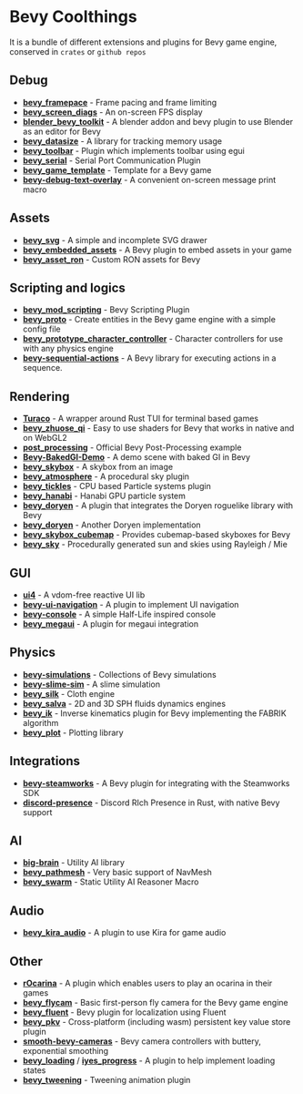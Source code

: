 # Bevy Coolthings
It is a bundle of different extensions and plugins for Bevy game engine, conserved in `crates` or `github repos`

## Debug
* **[bevy_framepace](https://crates.io/crates/bevy_framepace)** - Frame pacing and frame limiting
* **[bevy_screen_diags](https://github.com/jomala/bevy_screen_diags)** - An on-screen FPS display
* **[blender_bevy_toolkit](https://github.com/sdfgeoff/blender_bevy_toolkit)** - A blender addon and bevy plugin to use Blender as an editor for Bevy
* **[bevy_datasize](https://github.com/BGR360/bevy_datasize)** - A library for tracking memory usage
* **[bevy_toolbar](https://github.com/HeavyRain266/bevy_toolbar)** - Plugin which implements toolbar using egui
* **[bevy_serial](https://github.com/hideakitai/bevy_serial)** - Serial Port Communication Plugin
* **[bevy_game_template](https://github.com/NiklasEi/bevy_game_template)** - Template for a Bevy game
* **[bevy-debug-text-overlay](https://github.com/nicopap/bevy-debug-text-overlay)** - A convenient on-screen message print macro

## Assets
* **[bevy_svg](https://github.com/Weasy666/bevy_svg)** - A simple and incomplete SVG drawer
* **[bevy_embedded_assets](https://github.com/vleue/bevy_embedded_assets)** - A Bevy plugin to embed assets in your game
* **[bevy_asset_ron](https://crates.io/crates/bevy_asset_ron)** - Custom RON assets for Bevy

## Scripting and logics
* **[bevy_mod_scripting](https://github.com/makspll/bevy_mod_scripting)** - Bevy Scripting Plugin
* **[bevy_proto](https://github.com/MrGVSV/bevy_proto)** - Create entities in the Bevy game engine with a simple config file
* **[bevy_prototype_character_controller](https://github.com/superdump/bevy_prototype_character_controller)** - Character controllers for use with any physics engine
* **[bevy-sequential-actions](https://github.com/hikikones/bevy-sequential-actions)** - A Bevy library for executing actions in a sequence.

## Rendering
* **[Turaco](https://github.com/Ragnyll/Turaco)** - A wrapper around Rust TUI for terminal based games
* **[bevy_zhuose_qi](https://github.com/vleue/bevy_zhuose_qi)** - Easy to use shaders for Bevy that works in native and on WebGL2
* **[post_processing](https://github.com/bevyengine/bevy/blob/main/examples/shader/post_processing.rs)** - Official Bevy Post-Processing example
* **[Bevy-BakedGI-Demo](https://github.com/DGriffin91/Bevy-BakedGI-Demo)** - A demo scene with baked GI in Bevy
* **[bevy_skybox](https://github.com/jomala/bevy_skybox)** - A skybox from an image
* **[bevy_atmosphere](https://github.com/JonahPlusPlus/bevy_atmosphere)** - A procedural sky plugin
* **[bevy_tickles](https://github.com/ManevilleF/bevy_tickles)** - CPU based Particle systems plugin
* **[bevy_hanabi](https://crates.io/crates/bevy_hanabi)** - Hanabi GPU particle system
* **[bevy_doryen](https://github.com/alexschrod/bevy_doryen)** - A plugin that integrates the Doryen roguelike library with Bevy
* **[bevy_doryen](https://github.com/smokku/bevy_doryen)** - Another Doryen implementation
* **[bevy_skybox_cubemap](https://github.com/google/bevy_skybox_cubemap)** - Provides cubemap-based skyboxes for Bevy
* **[bevy_sky](https://github.com/Neo-Zhixing/bevy_sky)** - Procedurally generated sun and skies using Rayleigh / Mie

## GUI
* **[ui4](https://github.com/TheRawMeatball/ui4)** - A vdom-free reactive UI lib
* **[bevy-ui-navigation](https://crates.io/crates/bevy-ui-navigation)** - A plugin to implement UI navigation
* **[bevy-console](https://github.com/RichoDemus/bevy-console)** - A simple Half-Life inspired console
* **[bevy_megaui](https://github.com/mvlabat/bevy_megaui)** - A plugin for megaui integration

## Physics
* **[bevy-simulations](https://github.com/kasunindikaliyanage/bevy-simulations)** - Collections of Bevy simulations
* **[bevy-slime-sim](bevy-slime-sim)** - A slime simulation
* **[bevy_silk](https://github.com/ManevilleF/bevy_silk)** - Cloth engine
* **[bevy_salva](https://github.com/dimforge/bevy_salva)** - 2D and 3D SPH fluids dynamics engines
* **[bevy_ik](https://github.com/gschup/bevy_ik)** - Inverse kinematics plugin for Bevy implementing the FABRIK algorithm
* **[bevy_plot](https://github.com/eliotbo/bevy_plot)** - Plotting library

## Integrations
* **[bevy-steamworks](https://github.com/HouraiTeahouse/bevy-steamworks)** - A Bevy plugin for integrating with the Steamworks SDK
* **[discord-presence](https://github.com/jewlexx/discord-presence)** - Discord RIch Presence in Rust, with native Bevy support

## AI
* **[big-brain](https://github.com/zkat/big-brain)** - Utility AI library
* **[bevy_pathmesh](https://github.com/vleue/bevy_pathmesh)** - Very basic support of NavMesh
* **[bevy_swarm](https://github.com/TheLeonsver1/bevy_swarm)** - Static Utility AI Reasoner Macro

## Audio
* **[bevy_kira_audio](https://github.com/NiklasEi/bevy_kira_audio)** - A plugin to use Kira for game audio

## Other
* **[rOcarina](https://github.com/Gearhartlove/rOcarina)** - A plugin which enables users to play an ocarina in their games
* **[bevy_flycam](https://github.com/sburris0/bevy_flycam)** - Basic first-person fly camera for the Bevy game engine	
* **[bevy_fluent](https://github.com/kgv/bevy_fluent)** - Bevy plugin for localization using Fluent
* **[bevy_pkv](https://github.com/johanhelsing/bevy_pkv)** - Cross-platform (including wasm) persistent key value store plugin
* **[smooth-bevy-cameras](https://github.com/bonsairobo/smooth-bevy-cameras)** - Bevy camera controllers with buttery, exponential smoothing
* **[bevy_loading](https://crates.io/crates/bevy_loading)** / **[iyes_progress](https://crates.io/crates/iyes_progress)** - A plugin to help implement loading states
* **[bevy_tweening](https://crates.io/crates/bevy_tweening)** - Tweening animation plugin
